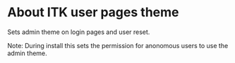 # About ITK user pages theme
Sets admin theme on login pages and user reset.

Note: During install this sets the permission for anonomous users to use the admin theme.